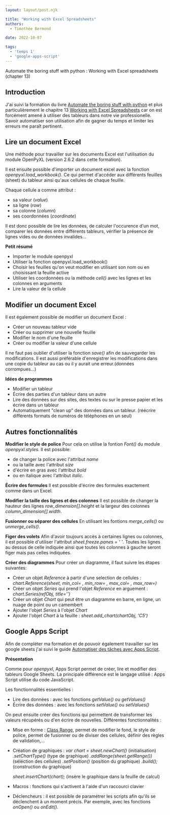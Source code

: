 ```yaml
---
layout: layout/post.njk

title: "Working with Excel Spreadsheets"
authors:
  - Timothée Bermond

date: 2022-10-07

tags:
  - 'temps 1'
  - 'google-apps-script'
---
```


<!-- début résumé -->
Automate the boring stuff with python : Working with Excel spreadsheets (chapter 13)
<!-- fin résumé -->

## Introduction

J'ai suivi la formation du livre [Automate the boring stuff with python](https://automatetheboringstuff.com/) et plus particulièrement le chapitre 13 [Working with Excel Spreadsheets](https://automatetheboringstuff.com/2e/chapter13/) car on est forcément amené à utiliser des tableurs dans notre vie professionelle. Savoir automatiser son utilisation afin de gagner du temps et limiter les erreurs me paraît pertinent.

## Lire un document Excel

Une méthode pour travailler sur les documents Excel est l'utilisation du module OpenPyXL (version 2.6.2 dans cette formation).

Il est ensuite possible d'importer un document excel avec la fonction *openpyxl.load_workbook()*. Ce qui permet d'accéder aux différents feuilles (sheet) du tableur ainsi qu'aux cellules de chaque feuille.

Chaque cellule a comme attribut :
- sa valeur (*value*)
- sa ligne (*row*)
- sa colonne (*column*)
- ses coordonnées (*coordinate*)

Il est donc possible de lire les données, de calculer l'occurence d'un mot, comparer les données entre différents tableurs, vérifier la présence de lignes vides ou de données invalides...

**Petit résumé** 
- Importer le module openpyxl
- Utiliser la fonction openpyxl.load_workbook()
- Choisir les feuilles qu'on veut modifier en utilisant son nom ou en choisissant la feuille active
- Utiliser les coordonnées ou la méthode *cell()* avec les lignes et les colonnes en arguments
- Lire la valeur de la cellule

## Modifier un document Excel

Il est également possible de modifier un document Excel :
- Créer un nouveau tableur vide
- Créer ou supprimer une nouvelle feuille
- Modifier le nom d'une feuille
- Créer ou modifier la valeur d'une cellule

Il ne faut pas oublier d'utiliser la fonction *save()* afin de sauvegarder les modifications. Il est aussi préférable d'enregistrer les modifications dans une copie du tableur au cas ou il y aurait une erreur.(données corrompues...)

**Idées de programmes**
- Modifier un tableur
- Écrire des parties d'un tableur dans un autre
- Lire des données sur des sites, des textes ou sur le presse papier et les écrire dans un tableur
- Automatiquement "clean up" des données dans un tableur. (réécrire différents formats de numéros de téléphones en un seul)

## Autres fonctionnalités 

**Modifier le style de police**
Pour cela on utilise la fontion *Font()* du module *openpyxl.styles*.
Il est possible:
- de changer la police avec l'attribut *name*
- ou la taille avec l'attribut *size*
- d'écrire en gras avec l'attribut *bold*
- ou en italique avec l'attribut *italic*.

**Écrire des formules**
Il est possible d'écrire des formules exactement comme dans un Excel.

**Modifier la taille des lignes et des colonnes**
Il est possible de changer la hauteur des lignes *row_dimension[].height* et la largeur des colonnes *column_dimension[].width*.

**Fusionner ou séparer des cellules**
En utilisant les fontions *merge_cells()* ou *unmerge_cells()*.

**Figer des volets**
Afin d'avoir toujours accès à certaines lignes ou colonnes, il est possible d'utiliser l'attribut *sheet.freeze.panes = ' '*. Toutes les lignes au dessus de celle indiquée ainsi que toutes les colonnes à gauche seront figer mais pas celles indiquées.

**Créer des diagrammes**
Pour créer un diagramme, il faut suivre les étapes suivantes:
- Créer un objet *Reference* à partir d'une selection de cellules : *chart.Reference(sheet, min_col= , min_row= , max_col= , max_row=)* 
- Créer un objet *Series* qui prend l'objet *Reference* en arguement :  *chart.Series(refObj, title='')*
- Créer un objet *Chart* qui peut être un diagramme en barre, en ligne, un nuage de point ou un camembert 
- Ajouter l'objet *Series* à l'objet *Chart*
- Ajouter l'objet *Chart* à la feuille : *sheet.add_chart(chartObj, 'C5')*

## Google Apps Script

Afin de compléter ma formation et de pouvoir également travailler sur les google sheets j'ai suivi le guide [Automatiser des tâches avec Apps Script](https://developers.google.com/apps-script/guides/sheets).

**Présentation**

Comme pour *openpyxl*, Apps Script permet de créer, lire et modifier des tableurs Google Sheets. La principale différence est le langage utilisé : Apps Script utilise du code JavaScript.

Les fonctionnalités essentielles :
- Lire des données : avec les fonctions *getValue()* ou *getValues()*
- Écrire des données : avec les fonctions *setValue()* ou *setValues()*

On peut ensuite créer des fonctions qui permettent de transformer les valeurs récupérés ou d'en écrire de nouvelles. 
Différentes fonctionnalités :
- Mise en forme : [Class Range](https://developers.google.com/apps-script/reference/spreadsheet/range), permet de modifier le fond, le style de police, permet de fusionner ou de diviser des cellules, définir des règles de validation,...
- Création de graphiques : 
  *var chart = sheet.newChart()* (initialisation)
    *.setChartType()* (type de graphique)
    *.addRange(sheet.getRange())* (séléction des cellules)
    *.setPosition()* (position du graphique)
    *.build();* (construction du graphique)

  *sheet.insertChart(chart);* (insère le graphique dans la feuille de calcul)
- Macros : fonctions qui s'activent à l'aide d'un raccourci clavier
- Déclencheurs : il est possible de paramétrer les scripts afin qu'ils se déclenchent à un moment précis. Par exemple, avec les fonctions *onOpen()* ou *onEdit()*.
